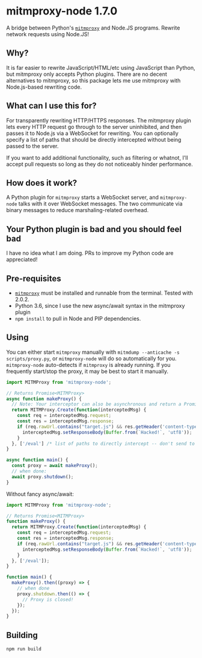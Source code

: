 # mitmproxy-node 1.7.0

A bridge between Python's [`mitmproxy`](https://mitmproxy.org/) and Node.JS programs. Rewrite network requests using Node.JS!

## Why?

It is far easier to rewrite JavaScript/HTML/etc using JavaScript than Python, but mitmproxy only accepts Python plugins.
There are no decent alternatives to mitmproxy, so this package lets me use mitmproxy with Node.js-based rewriting code.

## What can I use this for?

For transparently rewriting HTTP/HTTPS responses. The mitmproxy plugin lets every HTTP request go through to the server uninhibited, and then passes it to Node.js via a WebSocket for rewriting. You can optionally specify a list of paths that should be directly intercepted without being passed to the server.

If you want to add additional functionality, such as filtering or whatnot, I'll accept pull requests so long as they do not noticeably hinder performance.

## How does it work?

A Python plugin for `mitmproxy` starts a WebSocket server, and `mitmproxy-node` talks with it over WebSocket messages. The two communicate via binary messages to reduce marshaling-related overhead.

## Your Python plugin is bad and you should feel bad

I have no idea what I am doing. PRs to improve my Python code are appreciated!

## Pre-requisites

* [`mitmproxy`](https://mitmproxy.org/) must be installed and runnable from the terminal. Tested with 2.0.2.
* Python 3.6, since I use the new async/await syntax in the mitmproxy plugin
* `npm install` to pull in Node and PIP dependencies.

## Using

You can either start `mitmproxy` manually with `mitmdump --anticache -s scripts/proxy.py`, or `mitmproxy-node` will do so automatically for you.
`mitmproxy-node` auto-detects if `mitmproxy` is already running.
If you frequently start/stop the proxy, it may be best to start it manually.

```javascript
import MITMProxy from 'mitmproxy-node';

// Returns Promise<MITMProxy>
async function makeProxy() {
  // Note: Your interceptor can also be asynchronous and return a Promise!
  return MITMProxy.Create(function(interceptedMsg) {
    const req = interceptedMsg.request;
    const res = interceptedMsg.response;
    if (req.rawUrl.contains("target.js") && res.getHeader('content-type').indexOf("javascript") !== -1) {
      interceptedMsg.setResponseBody(Buffer.from(`Hacked!`, 'utf8'));
    }
  }, ['/eval'] /* list of paths to directly intercept -- don't send to server */);
}

async function main() {
  const proxy = await makeProxy();
  // when done:
  await proxy.shutdown();
}
```

Without fancy async/await:

```javascript
import MITMProxy from 'mitmproxy-node';

// Returns Promise<MITMProxy>
function makeProxy() {
  return MITMProxy.Create(function(interceptedMsg) {
    const req = interceptedMsg.request;
    const res = interceptedMsg.response;
    if (req.rawUrl.contains("target.js") && res.getHeader('content-type').indexOf("javascript") !== -1) {
      interceptedMsg.setResponseBody(Buffer.from(`Hacked!`, 'utf8'));
    }
  }, ['/eval']);
}

function main() {
  makeProxy().then((proxy) => {
    // when done
    proxy.shutdown.then(() => {
      // Proxy is closed!
    });
  });
}
```

## Building

`npm run build`
